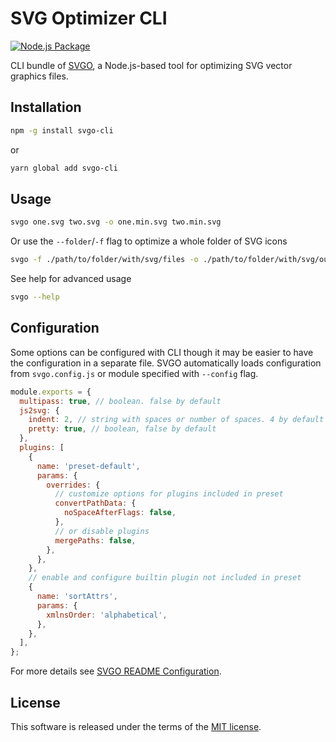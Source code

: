 # SVG Optimizer CLI

[![Node.js Package](https://github.com/thachnn/svgo-cli/actions/workflows/npm-publish.yml/badge.svg)](https://github.com/thachnn/svgo-cli/actions/workflows/npm-publish.yml)

CLI bundle of [SVGO](https://github.com/svg/svgo), a Node.js-based tool for optimizing SVG vector graphics files.

## Installation

```sh
npm -g install svgo-cli
```

or

```sh
yarn global add svgo-cli
```

## Usage

```sh
svgo one.svg two.svg -o one.min.svg two.min.svg
```

Or use the `--folder`/`-f` flag to optimize a whole folder of SVG icons

```sh
svgo -f ./path/to/folder/with/svg/files -o ./path/to/folder/with/svg/output
```

See help for advanced usage

```sh
svgo --help
```

## Configuration

Some options can be configured with CLI though it may be easier to have the configuration in a separate file.
SVGO automatically loads configuration from `svgo.config.js` or module specified with `--config` flag.

```js
module.exports = {
  multipass: true, // boolean. false by default
  js2svg: {
    indent: 2, // string with spaces or number of spaces. 4 by default
    pretty: true, // boolean, false by default
  },
  plugins: [
    {
      name: 'preset-default',
      params: {
        overrides: {
          // customize options for plugins included in preset
          convertPathData: {
            noSpaceAfterFlags: false,
          },
          // or disable plugins
          mergePaths: false,
        },
      },
    },
    // enable and configure builtin plugin not included in preset
    {
      name: 'sortAttrs',
      params: {
        xmlnsOrder: 'alphabetical',
      },
    },
  ],
};
```

For more details see [SVGO README Configuration](https://github.com/svg/svgo/blob/master/README.md#configuration).

## License

This software is released under the terms of the [MIT license](https://github.com/svg/svgo/blob/master/LICENSE).
